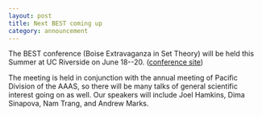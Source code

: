 ```yaml
---
layout: post
title: Next BEST coming up
category: announcement
---
```


The BEST conference (Boise Extravaganza in Set Theory) will be held this Summer at UC Riverside on June 18--20. ([conference site](http://math.boisestate.edu/~best/))<!--more-->

The meeting is held in conjunction with the annual meeting of Pacific Division of the AAAS, so there will be many talks of general scientific interest going on as well. Our speakers will include Joel Hamkins, Dima Sinapova, Nam Trang, and Andrew Marks.
